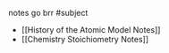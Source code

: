 
notes go brr #subject 


* [[History of the Atomic Model Notes]]
* [[Chemistry Stoichiometry Notes]]



